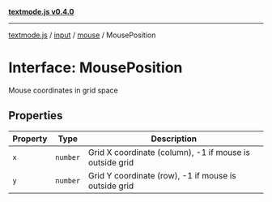 [**textmode.js v0.4.0**](../../../../../../README.md)

***

[textmode.js](../../../../../../README.md) / [input](../../../README.md) / [mouse](../README.md) / MousePosition

# Interface: MousePosition

Mouse coordinates in grid space

## Properties

| Property | Type | Description |
| ------ | ------ | ------ |
| <a id="x"></a> `x` | `number` | Grid X coordinate (column), -1 if mouse is outside grid |
| <a id="y"></a> `y` | `number` | Grid Y coordinate (row), -1 if mouse is outside grid |
